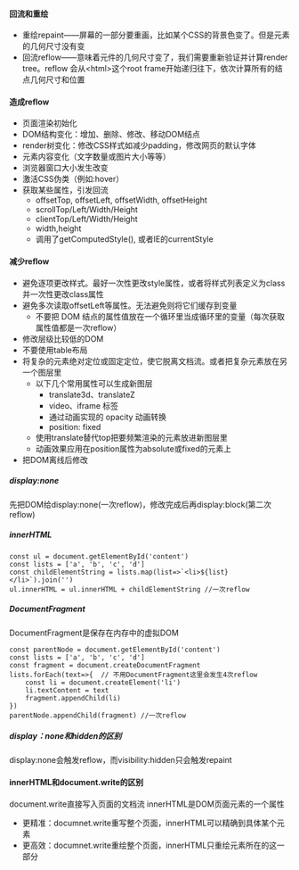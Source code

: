 #### 回流和重绘
- 重绘repaint——屏幕的一部分要重画，比如某个CSS的背景色变了。但是元素的几何尺寸没有变
- 回流reflow——意味着元件的几何尺寸变了，我们需要重新验证并计算render tree。reflow 会从\<html\>这个root frame开始递归往下，依次计算所有的结点几何尺寸和位置

#### 造成reflow
- 页面渲染初始化
- DOM结构变化：增加、删除、修改、移动DOM结点
- render树变化：修改CSS样式如减少padding，修改网页的默认字体
- 元素内容变化（文字数量或图片大小等等）
- 浏览器窗口大小发生改变
- 激活CSS伪类（例如:hover）
- 获取某些属性，引发回流 
  - offsetTop, offsetLeft, offsetWidth, offsetHeight
  - scrollTop/Left/Width/Height
  - clientTop/Left/Width/Height
  - width,height
  - 调用了getComputedStyle(), 或者IE的currentStyle

#### 减少reflow
- 避免逐项更改样式。最好一次性更改style属性，或者将样式列表定义为class并一次性更改class属性
- 避免多次读取offsetLeft等属性。无法避免则将它们缓存到变量
  - 不要把 DOM 结点的属性值放在一个循环里当成循环里的变量（每次获取属性值都是一次reflow）
- 修改层级比较低的DOM
- 不要使用table布局
- 将复杂的元素绝对定位或固定定位，使它脱离文档流。或者把复杂元素放在另一个图层里
  - 以下几个常用属性可以生成新图层
    - translate3d、translateZ
    - video、iframe 标签
    - 通过动画实现的 opacity 动画转换
    - position: fixed
  - 使用translate替代top把要频繁渲染的元素放进新图层里
  - 动画效果应用在position属性为absolute或fixed的元素上
- 把DOM离线后修改
##### display:none
先把DOM给display:none(一次reflow)，修改完成后再display:block(第二次reflow)
##### innerHTML
```
const ul = document.getElementById('content')
const lists = ['a', 'b', 'c', 'd']
const childElementString = lists.map(list=>`<li>${list}</li>`).join('')
ul.innerHTML = ul.innerHTML + childElementString //一次reflow
```
##### DocumentFragment
DocumentFragment是保存在内存中的虚拟DOM
```
const parentNode = document.getElementById('content')
const lists = ['a', 'b', 'c', 'd']
const fragment = document.createDocumentFragment
lists.forEach(text=>{  // 不用DocumentFragment这里会发生4次reflow
	const li = document.createElement('li')
	li.textContent = text
	fragment.appendChild(li)
})
parentNode.appendChild(fragment) //一次reflow
```

##### display：none和hidden的区别
display:none会触发reflow，而visibility:hidden只会触发repaint

#### innerHTML和document.write的区别
document.write直接写入页面的文档流
innerHTML是DOM页面元素的一个属性
- 更精准：documnet.write重写整个页面，innerHTML可以精确到具体某个元素
- 更高效：documnet.write重绘整个页面，innerHTML只重绘元素所在的这一部分